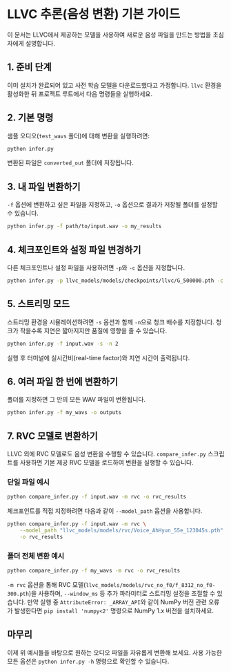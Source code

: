 # LLVC 추론(음성 변환) 기본 가이드

이 문서는 LLVC에서 제공하는 모델을 사용하여 새로운 음성 파일을 만드는 방법을 초심자에게 설명합니다.

## 1. 준비 단계
이미 설치가 완료되어 있고 사전 학습 모델을 다운로드했다고 가정합니다. `llvc` 환경을 활성화한 뒤 프로젝트 루트에서 다음 명령들을 실행하세요.

## 2. 기본 명령
샘플 오디오(`test_wavs` 폴더)에 대해 변환을 실행하려면:

```bash
python infer.py
```

변환된 파일은 `converted_out` 폴더에 저장됩니다.

## 3. 내 파일 변환하기
`-f` 옵션에 변환하고 싶은 파일을 지정하고, `-o` 옵션으로 결과가 저장될 폴더를 설정할 수 있습니다.

```bash
python infer.py -f path/to/input.wav -o my_results
```

## 4. 체크포인트와 설정 파일 변경하기
다른 체크포인트나 설정 파일을 사용하려면 `-p`와 `-c` 옵션을 지정합니다.

```bash
python infer.py -p llvc_models/models/checkpoints/llvc/G_500000.pth -c experiments/llvc/config.json -f input.wav
```

## 5. 스트리밍 모드
스트리밍 환경을 시뮬레이션하려면 `-s` 옵션과 함께 `-n`으로 청크 배수를 지정합니다. 청크가 작을수록 지연은 짧아지지만 품질에 영향을 줄 수 있습니다.

```bash
python infer.py -f input.wav -s -n 2
```

실행 후 터미널에 실시간비(real-time factor)와 지연 시간이 출력됩니다.

## 6. 여러 파일 한 번에 변환하기
폴더를 지정하면 그 안의 모든 WAV 파일이 변환됩니다.

```bash
python infer.py -f my_wavs -o outputs
```

## 7. RVC 모델로 변환하기
LLVC 외에 RVC 모델로도 음성 변환을 수행할 수 있습니다. `compare_infer.py` 스크립트를 사용하면 기본 제공 RVC 모델을 로드하여 변환을 실행할 수 있습니다.

### 단일 파일 예시

```bash
python compare_infer.py -f input.wav -m rvc -o rvc_results
```

체크포인트를 직접 지정하려면 다음과 같이 `--model_path` 옵션을 사용합니다.

```bash
python compare_infer.py -f input.wav -m rvc \
    --model_path "llvc_models/models/rvc/Voice_AhHyun_55e_123045s.pth" \
    -o rvc_results
```

### 폴더 전체 변환 예시

```bash
python compare_infer.py -f my_wavs -m rvc -o rvc_results
```

`-m rvc` 옵션을 통해 RVC 모델(`llvc_models/models/rvc_no_f0/f_8312_no_f0-300.pth`)을 사용하며, `--window_ms` 등 추가 파라미터로 스트리밍 설정을 조절할 수 있습니다. 만약 실행 중 `AttributeError: _ARRAY_API`와 같이 NumPy 버전 관련 오류가 발생한다면 `pip install 'numpy<2'` 명령으로 NumPy 1.x 버전을 설치하세요.

## 마무리
이제 위 예시들을 바탕으로 원하는 오디오 파일을 자유롭게 변환해 보세요. 사용 가능한 모든 옵션은 `python infer.py -h` 명령으로 확인할 수 있습니다.

